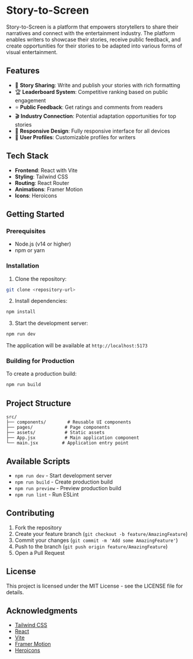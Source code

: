 # Story-to-Screen

Story-to-Screen is a platform that empowers storytellers to share their narratives and connect with the entertainment industry. The platform enables writers to showcase their stories, receive public feedback, and create opportunities for their stories to be adapted into various forms of visual entertainment.

## Features

- 📝 **Story Sharing**: Write and publish your stories with rich formatting
- 🏆 **Leaderboard System**: Competitive ranking based on public engagement
- ⭐ **Public Feedback**: Get ratings and comments from readers
- 🎬 **Industry Connection**: Potential adaptation opportunities for top stories
- 📱 **Responsive Design**: Fully responsive interface for all devices
- 👤 **User Profiles**: Customizable profiles for writers

## Tech Stack

- **Frontend**: React with Vite
- **Styling**: Tailwind CSS
- **Routing**: React Router
- **Animations**: Framer Motion
- **Icons**: Heroicons

## Getting Started

### Prerequisites

- Node.js (v14 or higher)
- npm or yarn

### Installation

1. Clone the repository:
```bash
git clone <repository-url>
```

2. Install dependencies:
```bash
npm install
```

3. Start the development server:
```bash
npm run dev
```

The application will be available at `http://localhost:5173`

### Building for Production

To create a production build:

```bash
npm run build
```

## Project Structure

```
src/
├── components/        # Reusable UI components
├── pages/            # Page components
├── assets/           # Static assets
├── App.jsx           # Main application component
└── main.jsx         # Application entry point
```

## Available Scripts

- `npm run dev` - Start development server
- `npm run build` - Create production build
- `npm run preview` - Preview production build
- `npm run lint` - Run ESLint

## Contributing

1. Fork the repository
2. Create your feature branch (`git checkout -b feature/AmazingFeature`)
3. Commit your changes (`git commit -m 'Add some AmazingFeature'`)
4. Push to the branch (`git push origin feature/AmazingFeature`)
5. Open a Pull Request

## License

This project is licensed under the MIT License - see the LICENSE file for details.

## Acknowledgments

- [Tailwind CSS](https://tailwindcss.com)
- [React](https://reactjs.org)
- [Vite](https://vitejs.dev)
- [Framer Motion](https://www.framer.com/motion)
- [Heroicons](https://heroicons.com)